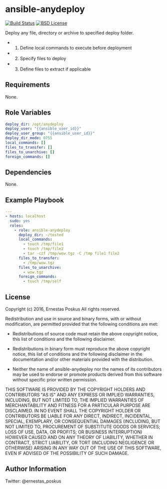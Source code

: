 ansible-anydeploy
=========

[![Build Status](https://travis-ci.org/ernestas-poskus/ansible-anydeploy.svg?branch=master)](https://travis-ci.org/ernestas-poskus/ansible-anydeploy)
[![BSD License](http://img.shields.io/badge/license-BSD-blue.svg)](http://opensource.org/licenses/BSD-3-Clause)

Deploy any file, directory or archive to specified deploy folder.
 * 1. Define local commands to execute before deployment
 * 2. Specify files to deploy
 * 3. Define files to extract if applicable

Requirements
------------

None.

Role Variables
--------------

```yaml
deploy_dir: /opt/anydeploy
deploy_user: "{{ansible_user_id}}"
deploy_user_group: "{{ansible_user_id}}"
deploy_dir_mode: 0755
local_commands: []
files_to_transfer: []
files_to_unarchive: []
foreign_commands: []
```

Dependencies
------------

None.

Example Playbook
----------------

```yaml
---
- hosts: localhost
  sudo: yes
  roles:
    - role: ansible-anydeploy
      deploy_dir: ~/tested
      local_commands:
        - touch /tmp/file1
        - touch /tmp/file2
        - tar -czf /tmp/wow.tgz -C /tmp file1 file2
      files_to_transfer:
        - /tmp/wow.tgz
      files_to_unarchive:
        - wow.tgz
      foreign_commands:
        - touch /tmp/self


```

License
-------

Copyright (c) 2016, Ernestas Poskus
All rights reserved.

Redistribution and use in source and binary forms, with or without
modification, are permitted provided that the following conditions are met:

* Redistributions of source code must retain the above copyright notice, this
  list of conditions and the following disclaimer.

* Redistributions in binary form must reproduce the above copyright notice,
  this list of conditions and the following disclaimer in the documentation
  and/or other materials provided with the distribution.

* Neither the name of ansible-anydeploy nor the names of its
  contributors may be used to endorse or promote products derived from
  this software without specific prior written permission.

THIS SOFTWARE IS PROVIDED BY THE COPYRIGHT HOLDERS AND CONTRIBUTORS "AS IS"
AND ANY EXPRESS OR IMPLIED WARRANTIES, INCLUDING, BUT NOT LIMITED TO, THE
IMPLIED WARRANTIES OF MERCHANTABILITY AND FITNESS FOR A PARTICULAR PURPOSE ARE
DISCLAIMED. IN NO EVENT SHALL THE COPYRIGHT HOLDER OR CONTRIBUTORS BE LIABLE
FOR ANY DIRECT, INDIRECT, INCIDENTAL, SPECIAL, EXEMPLARY, OR CONSEQUENTIAL
DAMAGES (INCLUDING, BUT NOT LIMITED TO, PROCUREMENT OF SUBSTITUTE GOODS OR
SERVICES; LOSS OF USE, DATA, OR PROFITS; OR BUSINESS INTERRUPTION) HOWEVER
CAUSED AND ON ANY THEORY OF LIABILITY, WHETHER IN CONTRACT, STRICT LIABILITY,
OR TORT (INCLUDING NEGLIGENCE OR OTHERWISE) ARISING IN ANY WAY OUT OF THE USE
OF THIS SOFTWARE, EVEN IF ADVISED OF THE POSSIBILITY OF SUCH DAMAGE.

Author Information
------------------

Twitter: @ernestas_poskus
